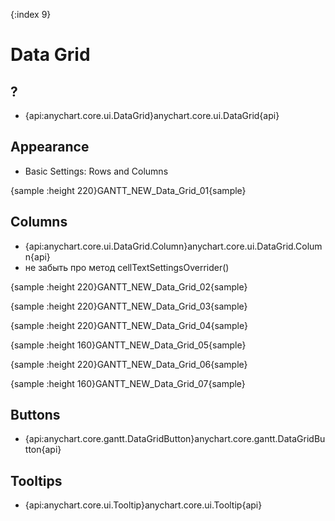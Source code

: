 {:index 9}
# Data Grid

## ?

* {api:anychart.core.ui.DataGrid}anychart.core.ui.DataGrid{api}

## Appearance

* Basic Settings: Rows and Columns

{sample :height 220}GANTT\_NEW\_Data\_Grid\_01{sample}

## Columns

* {api:anychart.core.ui.DataGrid.Column}anychart.core.ui.DataGrid.Column{api}
* не забыть про метод cellTextSettingsOverrider()

{sample :height 220}GANTT\_NEW\_Data\_Grid\_02{sample}

{sample :height 220}GANTT\_NEW\_Data\_Grid\_03{sample}

{sample :height 220}GANTT\_NEW\_Data\_Grid\_04{sample}

{sample :height 160}GANTT\_NEW\_Data\_Grid\_05{sample}

{sample :height 220}GANTT\_NEW\_Data\_Grid\_06{sample}

{sample :height 160}GANTT\_NEW\_Data\_Grid\_07{sample}

## Buttons

* {api:anychart.core.gantt.DataGridButton}anychart.core.gantt.DataGridButton{api}

## Tooltips

* {api:anychart.core.ui.Tooltip}anychart.core.ui.Tooltip{api}